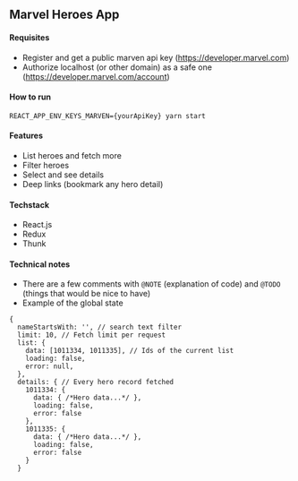 ## Marvel Heroes App

#### Requisites

  - Register and get a public marven api key (https://developer.marvel.com)
  - Authorize localhost (or other domain) as a safe one (https://developer.marvel.com/account)

#### How to run

  `REACT_APP_ENV_KEYS_MARVEN={yourApiKey} yarn start`

#### Features

  - List heroes and fetch more
  - Filter heroes
  - Select and see details
  - Deep links (bookmark any hero detail)


#### Techstack
  
  - React.js
  - Redux
  - Thunk

#### Technical notes

  - There are a few comments with `@NOTE` (explanation of code) and `@TODO` (things that would be nice to have)
  - Example of the global state

  ```
  {
    nameStartsWith: '', // search text filter
    limit: 10, // Fetch limit per request
    list: {
      data: [1011334, 1011335], // Ids of the current list
      loading: false,
      error: null,
    },
    details: { // Every hero record fetched
      1011334: {
        data: { /*Hero data...*/ },
        loading: false,
        error: false
      },
      1011335: {
        data: { /*Hero data...*/ },
        loading: false,
        error: false
      }
    }
